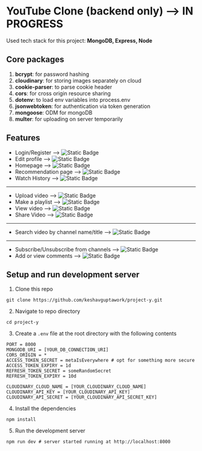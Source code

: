 # YouTube Clone (backend only) --> IN PROGRESS
Used tech stack for this project: **MongoDB, Express, Node**

## Core packages
1. **bcrypt**: for password hashing
2. **cloudinary**: for storing images separately on cloud
3. **cookie-parser**: to parse cookie header
4. **cors**: for cross origin resource sharing
5. **dotenv**: to load env variables into process.env
6. **jsonwebtoken**: for authentication via token generation
7. **mongoose**: ODM for mongoDB
8. **multer**: for uploading on server temporarily

## Features 
- Login/Register -->  ![Static Badge](https://img.shields.io/badge/status-available-green)
- Edit profile --> ![Static Badge](https://img.shields.io/badge/status-available-green)
- Homepage --> ![Static Badge](https://img.shields.io/badge/status-in_progress-blue)
- Recommendation page --> ![Static Badge](https://img.shields.io/badge/status-planned-white)
- Watch History --> ![Static Badge](https://img.shields.io/badge/status-available-green)
---
- Upload video --> ![Static Badge](https://img.shields.io/badge/status-in_progress-blue)
- Make a playlist --> ![Static Badge](https://img.shields.io/badge/status-in_progress-blue)
- View video --> ![Static Badge](https://img.shields.io/badge/status-planned-white)
- Share Video --> ![Static Badge](https://img.shields.io/badge/status-planned-white)
---
- Search video by channel name/title --> ![Static Badge](https://img.shields.io/badge/status-in_progress-blue)
---
- Subscribe/Unsubscribe from channels --> ![Static Badge](https://img.shields.io/badge/status-in_progress-blue)
- Add or view comments --> ![Static Badge](https://img.shields.io/badge/status-in_progress-blue)


## Setup and run development server
1. Clone this repo
```shell
git clone https://github.com/keshavguptawork/project-y.git
```
2. Navigate to repo directory
```shell
cd project-y
```
3. Create a `.env` file at the root directory with the following contents
```shell
PORT = 8000
MONGODB_URI = [YOUR_DB_CONNECTION_URI]
CORS_ORIGIN = * 
ACCESS_TOKEN_SECRET = metaIsEverywhere # opt for something more secure
ACCESS_TOKEN_EXPIRY = 1d
REFRESH_TOKEN_SECRET = someRandomSecret
REFRESH_TOKEN_EXPIRY = 10d

CLOUDINARY_CLOUD_NAME = [YOUR_CLOUDINARY_CLOUD_NAME]
CLOUDINARY_API_KEY = [YOUR_CLOUDINARY_API_KEY]
CLOUDINARY_API_SECRET = [YOUR_CLOUDINARY_API_SECRET_KEY]
```
4. Install the dependencies
```shell
npm install
```
5. Run the development server
```shell
npm run dev # server started running at http://localhost:8000
```